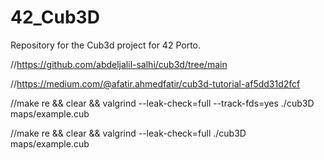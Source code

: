# 42_Cub3D
Repository for the Cub3d project for 42 Porto.

//https://github.com/abdeljalil-salhi/cub3d/tree/main

//https://medium.com/@afatir.ahmedfatir/cub3d-tutorial-af5dd31d2fcf

//make re && clear && valgrind --leak-check=full --track-fds=yes ./cub3D maps/example.cub



//make re && clear && valgrind --leak-check=full ./cub3D maps/example.cub